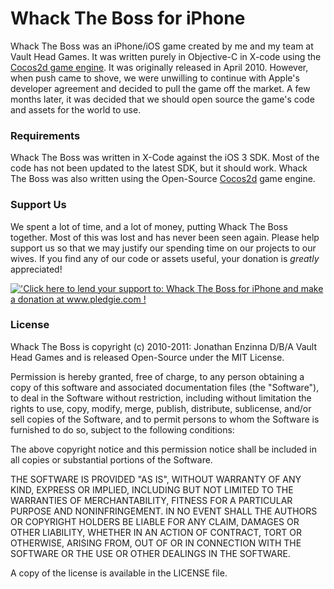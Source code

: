 Whack The Boss for iPhone
=========================

Whack The Boss was an iPhone/iOS game created by me and my team at Vault Head Games.  It was written purely in Objective-C in X-code using the 
[Cocos2d game engine](http://www.cocos2d-iphone.org/).  It was originally released in April 2010. However, when push came to shove, we were unwilling to continue 
with Apple's developer agreement and decided to pull the game off the market.  A few months later, it was decided that we should open source the game's 
code and assets for the world to use.


### Requirements ###

Whack The Boss was written in X-Code against the iOS 3 SDK.  Most of the code has not been updated to the latest SDK, but it should work.  Whack The Boss 
was also written using the Open-Source [Cocos2d](http://www.cocos2d-iphone.org/) game engine.


### Support Us ###

We spent a lot of time, and a lot of money, putting Whack The Boss together.  Most of this was lost and has never been seen again.  Please help support 
us so that we may justify our spending time on our projects to our wives.  If you find any of our code or assets useful, your donation is *greatly* 
appreciated!

[!['Click here to lend your support to: Whack The Boss for iPhone and make a donation at www.pledgie.com !](http://www.pledgie.com/campaigns/15993.png)](http://pledgie.com/campaigns/15993)


### License ###

Whack The Boss is copyright (c) 2010-2011: Jonathan Enzinna D/B/A Vault Head Games and is released Open-Source under the MIT License.

Permission is hereby granted, free of charge, to any person obtaining a copy of this software and associated documentation files (the "Software"), to deal in the Software without restriction, including without limitation the rights to use, copy, modify, merge, publish, distribute, sublicense, and/or sell copies of the Software, and to permit persons to whom the Software is furnished to do so, subject to the following conditions:

The above copyright notice and this permission notice shall be included in all copies or substantial portions of the Software.

THE SOFTWARE IS PROVIDED "AS IS", WITHOUT WARRANTY OF ANY KIND, EXPRESS OR IMPLIED, INCLUDING BUT NOT LIMITED TO THE WARRANTIES OF MERCHANTABILITY, FITNESS FOR A PARTICULAR PURPOSE AND NONINFRINGEMENT. IN NO EVENT SHALL THE AUTHORS OR COPYRIGHT HOLDERS BE LIABLE FOR ANY CLAIM, DAMAGES OR OTHER LIABILITY, WHETHER IN AN ACTION OF CONTRACT, TORT OR OTHERWISE, ARISING FROM, OUT OF OR IN CONNECTION WITH THE SOFTWARE OR THE USE OR OTHER DEALINGS IN THE SOFTWARE.

A copy of the license is available in the LICENSE file.
